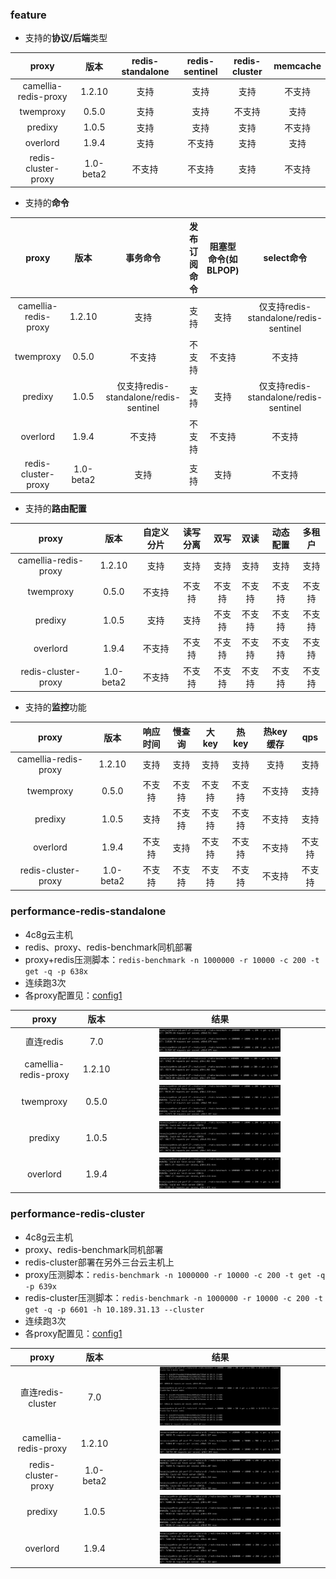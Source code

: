
### feature

* 支持的**协议/后端**类型

|        proxy         |    版本     | redis-standalone | redis-sentinel | redis-cluster | memcache |
|:--------------------:|:---------:|:----------------:|:--------------:|:-------------:|:--------:|
| camellia-redis-proxy |  1.2.10   |        支持        |       支持       |      支持       |   不支持    |
|      twemproxy       |   0.5.0   |        支持        |       支持       |      不支持      |    支持    |
|       predixy        |   1.0.5   |        支持        |       支持       |      支持       |   不支持    |
|       overlord       |   1.9.4   |        支持        |      不支持       |      支持       |    支持    |
| redis-cluster-proxy  | 1.0-beta2 |       不支持        |      不支持       |      支持       |   不支持    |

* 支持的**命令**

|        proxy         |    版本     |                事务命令                | 发布订阅命令 | 阻塞型命令(如BLPOP) |              select命令              |                                 lua                                  | Streams<br>redisJSON<br>redisSearch | TAIR_HASH<br>TAIR_ZSET<br>TAIR_STRING | SCAN |
|:--------------------:|:---------:|:----------------------------------:|:------:|:-------------:|:----------------------------------:|:--------------------------------------------------------------------:|:-----------------------------------:|:-------------------------------------:|-----:|
| camellia-redis-proxy |  1.2.10   |                 支持                 |   支持   |      支持       | 仅支持redis-standalone/redis-sentinel |      支持eval/evalsha/eval_ro/evalsha_ro和script load/exists/flush      |                 支持                  |                  支持                   |   支持 | 
|      twemproxy       |   0.5.0   |                不支持                 |  不支持   |      不支持      |                不支持                 |                               仅支持eval                                |                 不支持                 |                  不支持                  |  不支持 |
|       predixy        |   1.0.5   | 仅支持redis-standalone/redis-sentinel |   支持   |      支持       | 仅支持redis-standalone/redis-sentinel | 支持eval/evalsha和script load，不支持eval_ro/evalsha_ro和script exists/flush |                 不支持                 |                  不支持                  |   支持 |
|       overlord       |   1.9.4   |                不支持                 |  不支持   |      不支持      |                不支持                 |                               仅支持eval                                |                 不支持                 |                  不支持                  |  不支持 |
| redis-cluster-proxy  | 1.0-beta2 |                 支持                 |   支持   |      支持       |                不支持                 |                           仅支持eval/evalsha                            |             仅支持Streams              |                  不支持                  |   支持 |

* 支持的**路由配置**

|        proxy         |    版本     | 自定义分片 | 读写分离 | 双写  | 双读  | 动态配置 | 多租户 | 
|:--------------------:|:---------:|:-----:|:----:|:---:|:---:|:----:|:---:|
| camellia-redis-proxy |  1.2.10   |  支持   |  支持  | 支持  | 支持  |  支持  | 支持  |
|      twemproxy       |   0.5.0   |  不支持  | 不支持  | 不支持 | 不支持 | 不支持  | 不支持 |
|       predixy        |   1.0.5   |  支持   |  支持  | 不支持 | 不支持 | 不支持  | 不支持 |
|       overlord       |   1.9.4   |  不支持  | 不支持  | 不支持 | 不支持 | 不支持  | 不支持 |
| redis-cluster-proxy  | 1.0-beta2 |  不支持  | 不支持  | 不支持 | 不支持 | 不支持  | 不支持 |

* 支持的**监控**功能

|        proxy         |    版本     | 响应时间 | 慢查询 | 大key | 热key | 热key缓存 | qps | 
|:--------------------:|:---------:|:----:|:---:|:----:|:----:|:------:|:---:|
| camellia-redis-proxy |  1.2.10   |  支持  | 支持  |  支持  |  支持  |   支持   | 支持  |
|      twemproxy       |   0.5.0   | 不支持  | 不支持 | 不支持  | 不支持  |  不支持   | 支持  |
|       predixy        |   1.0.5   |  支持  | 不支持 | 不支持  | 不支持  |  不支持   | 支持  |
|       overlord       |   1.9.4   | 不支持  | 支持  | 不支持  | 不支持  |  不支持   | 不支持 |
| redis-cluster-proxy  | 1.0-beta2 | 不支持  | 不支持 | 不支持  | 不支持  |  不支持   | 不支持 |

### performance-redis-standalone

* 4c8g云主机
* redis、proxy、redis-benchmark同机部署
* proxy+redis压测脚本：`redis-benchmark -n 1000000 -r 10000 -c 200 -t get -q -p 638x`
* 连续跑3次
* 各proxy配置见：[config1](config1.md)

|        proxy         |   版本   |                     结果                     |
|:--------------------:|:------:|:------------------------------------------:|
|       直连redis        |  7.0   | <img src="1.jpg" width="60%" height="60%"> |
| camellia-redis-proxy | 1.2.10 | <img src="2.jpg" width="60%" height="60%"> |
|      twemproxy       | 0.5.0  | <img src="3.jpg" width="60%" height="60%"> |
|       predixy        | 1.0.5  | <img src="4.jpg" width="60%" height="60%"> |
|       overlord       | 1.9.4  | <img src="5.jpg" width="60%" height="60%"> |


### performance-redis-cluster

* 4c8g云主机
* proxy、redis-benchmark同机部署
* redis-cluster部署在另外三台云主机上
* proxy压测脚本：`redis-benchmark -n 1000000 -r 10000 -c 200 -t get -q -p 639x`
* redis-cluster压测脚本：`redis-benchmark -n 1000000 -r 10000 -c 200 -t get -q -p 6601 -h 10.189.31.13 --cluster`
* 连续跑3次
* 各proxy配置见：[config1](config2.md)

|        proxy         |    版本     |                     结果                      |
|:--------------------:|:---------:|:-------------------------------------------:|
|   直连redis-cluster    |    7.0    | <img src="11.jpg" width="60%" height="60%"> |
| camellia-redis-proxy |  1.2.10   | <img src="22.jpg" width="60%" height="60%"> |
| redis-cluster-proxy  | 1.0-beta2 | <img src="33.jpg" width="60%" height="60%"> |
|       predixy        |   1.0.5   | <img src="44.jpg" width="60%" height="60%"> |
|       overlord       |   1.9.4   | <img src="55.jpg" width="60%" height="60%"> |

